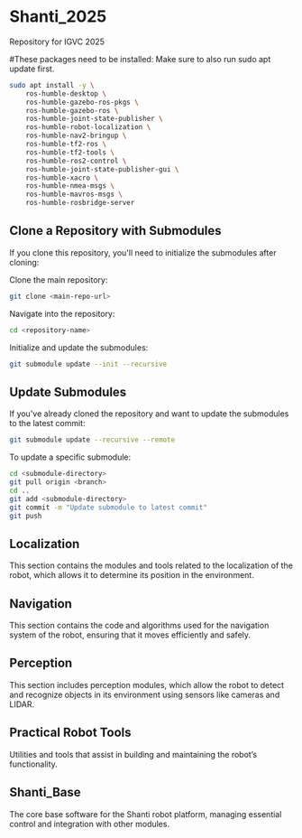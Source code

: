 # Shanti_2025

Repository for IGVC 2025

#These packages need to be installed:
Make sure to also run
sudo apt update first.

```bash
sudo apt install -y \
    ros-humble-desktop \
    ros-humble-gazebo-ros-pkgs \
    ros-humble-gazebo-ros \
    ros-humble-joint-state-publisher \
    ros-humble-robot-localization \
    ros-humble-nav2-bringup \
    ros-humble-tf2-ros \
    ros-humble-tf2-tools \
    ros-humble-ros2-control \
    ros-humble-joint-state-publisher-gui \
    ros-humble-xacro \
    ros-humble-nmea-msgs \
    ros-humble-mavros-msgs \
    ros-humble-rosbridge-server
```

## Clone a Repository with Submodules

If you clone this repository, you'll need to initialize the submodules after cloning:

Clone the main repository:

```bash
git clone <main-repo-url>
```

Navigate into the repository:

```bash
cd <repository-name>
```

Initialize and update the submodules:

```bash
git submodule update --init --recursive
```

## Update Submodules

If you've already cloned the repository and want to update the submodules to the latest commit:

```bash
git submodule update --recursive --remote
```

To update a specific submodule:

```bash
cd <submodule-directory>
git pull origin <branch>
cd ..
git add <submodule-directory>
git commit -m "Update submodule to latest commit"
git push
```

## Localization

This section contains the modules and tools related to the localization of the robot, which allows it to determine its position in the environment.

## Navigation

This section contains the code and algorithms used for the navigation system of the robot, ensuring that it moves efficiently and safely.

## Perception

This section includes perception modules, which allow the robot to detect and recognize objects in its environment using sensors like cameras and LIDAR.

## Practical Robot Tools

Utilities and tools that assist in building and maintaining the robot’s functionality.

## Shanti_Base

The core base software for the Shanti robot platform, managing essential control and integration with other modules.
